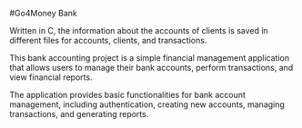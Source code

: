 #Go4Money Bank

Written in C, the information about the accounts of clients is saved in different files for accounts, clients, and transactions.

This bank accounting project is a simple financial management application that allows users to manage their bank accounts, perform transactions, and view financial reports.

The application provides basic functionalities for bank account management, including authentication, creating new accounts, managing transactions, and generating reports.
